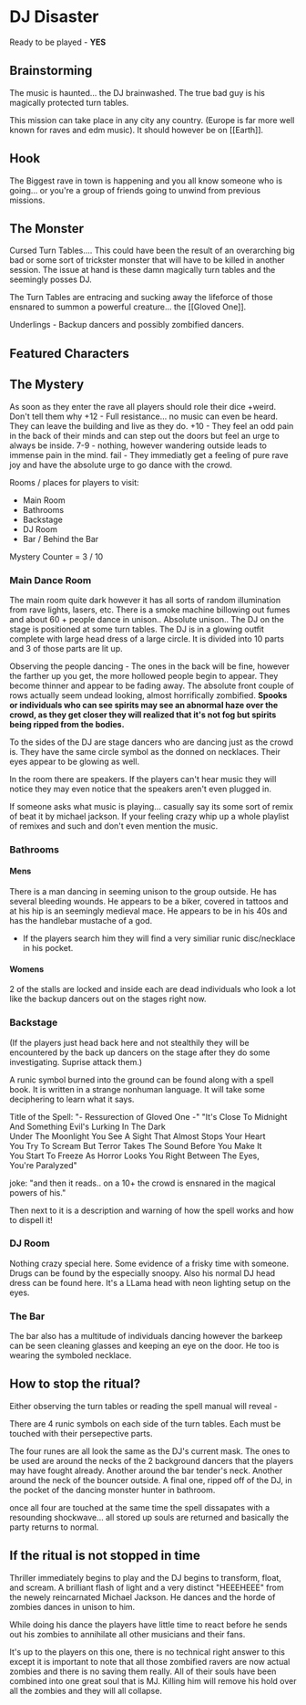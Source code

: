 # DJ Disaster
Ready to be played - **YES**
## Brainstorming
The music is haunted... the DJ brainwashed. The true bad guy is his magically protected turn tables. 

This mission can take place in any city any country. (Europe is far more well known for raves and edm music). It should however be on [[Earth]].

## Hook
The Biggest rave in town is happening and you all know someone who is going... or you're a group of friends going to unwind from previous missions. 

## The Monster
Cursed Turn Tables.... This could have been the result of an overarching big bad or some sort of trickster monster that will have to be killed in another session. The issue at hand is these damn magically turn tables and the seemingly posses DJ.

The Turn Tables are entracing and sucking away the lifeforce of those ensnared to summon a powerful creature... the [[Gloved One]].

Underlings - Backup dancers and possibly zombified dancers.

## Featured Characters


## The Mystery
As soon as they enter the rave all players should role their dice +weird. Don't tell them why
+12 - Full resistance... no music can even be heard. They can leave the building and live as they do.
+10 - They feel an odd pain in the back of their minds and can step out the doors but feel an urge to always be inside.
7-9 - nothing, however wandering outside leads to immense pain in the mind.
fail - They immediatly get a feeling of pure rave joy and have the absolute urge to go dance with the crowd.


Rooms / places for players to visit:
- Main Room
- Bathrooms
- Backstage
- DJ Room
- Bar / Behind the Bar


Mystery Counter = 3 / 10

### Main Dance Room
The main room quite dark however it has all sorts of random illumination from rave lights, lasers, etc. There is a smoke machine billowing out fumes and about 60 + people dance in unison.. Absolute unison.. The DJ on the stage is positioned at some turn tables. The DJ is in a glowing outfit complete with large head dress of a large circle. It is divided into 10 parts and 3 of those parts are lit up. 

Observing the people dancing - The ones in the back will be fine, however the farther up you get, the more hollowed people begin to appear. They become thinner and appear to be fading away. The absolute front couple of rows actually seem undead looking, almost horrifically zombified.
**Spooks or individuals who can see spirits may see an abnormal haze over the crowd, as they get closer they will realized that it's not fog but spirits being ripped from the bodies.**

To the sides of the DJ are stage dancers who are dancing just as the crowd is. They have the same circle symbol as the donned on necklaces. Their eyes appear to be glowing as well.

In the room there are speakers. If the players can't hear music they will notice they may even notice that the speakers aren't even plugged in.

If someone asks what music is playing... casually say its some sort of remix of beat it by michael jackson. If your feeling crazy whip up a whole playlist of remixes and such and don't even mention the music. 

### Bathrooms
#### Mens 
There is a man dancing in seeming unison to the group outside. He has several bleeding wounds.
He appears to be a biker, covered in tattoos and at his hip is an seemingly medieval mace. He appears to be in his 40s and has the handlebar mustache of a god. 

 - If the players search him they will find a very similiar runic disc/necklace in his pocket. 

#### Womens
2 of the stalls are locked and inside each are dead individuals who look a lot like the backup dancers out on the stages right now. 

### Backstage
(If the players just head back here and not stealthily they will be encountered by the back up dancers on the stage after they do some investigating. Suprise attack them.)

A runic symbol burned into the ground can be found along with a spell book. It is written in a strange nonhuman language. It will take some deciphering to learn what it says.

Title of the Spell: "- Ressurection of Gloved One -"
"It's Close To Midnight And Something Evil's Lurking In The Dark  
Under The Moonlight You See A Sight That Almost Stops Your Heart  
You Try To Scream But Terror Takes The Sound Before You Make It  
You Start To Freeze As Horror Looks You Right Between The Eyes,  
You're Paralyzed"

joke: "and then it reads.. on a 10+ the crowd is ensnared in the magical powers of his."

Then next to it is a description and warning of how the spell works and how to dispell it!



### DJ Room
Nothing crazy special here. Some evidence of a frisky time with someone. Drugs can be found by the especially snoopy.
Also his normal DJ head dress can be found here. It's a LLama head with neon lighting setup on the eyes.

### The Bar
The bar also has a multitude of individuals dancing however the barkeep can be seen cleaning glasses and keeping an eye on the door. He too is wearing the symboled necklace. 

## How to stop the ritual?
Either observing the turn tables or reading the spell manual will reveal -

There are 4 runic symbols on each side of the turn tables. Each must be touched with their persepective parts. 

The four runes are all look the same as the DJ's current mask. The ones to be used are around the necks of the 2 background dancers that the players may have fought already. Another around the bar tender's neck. Another around the neck of the bouncer outside. A final one, ripped off of the DJ, in the pocket of the dancing monster hunter in bathroom. 

once all four are touched at the same time the spell dissapates with a resounding shockwave... all stored up souls are returned and basically the party returns to normal.


## If the ritual is not stopped in time
Thriller immediately begins to play and the DJ begins to transform, float, and scream. A brilliant flash of light and a very distinct "HEEEHEEE" from the newely reincarnated Michael Jackson. He dances and the horde of zombies dances in unison to him. 

While doing his dance the players have little time to react before he sends out his zombies to annihilate all other musicians and their fans. 

It's up to the players on this one, there is no technical right answer to this except it is important to note that all those zombified ravers are now actual zombies and there is no saving them really. All of their souls have been combined into one great soul that is MJ. Killing him will remove his hold over all the zombies and they will all collapse. 